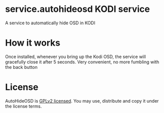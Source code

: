 # service.autohideosd KODI service
A service to automatically hide OSD in KODI

# How it works
Once installed, whenever you bring up the Kodi OSD, the service will gracefully close it after 5 seconds. Very convenient, no more fumbling with the back button


# License
AutoHideOSD is [GPLv2 licensed](https://github.com/osumoclement/service.autohideosd/blob/main/LICENSE). You may use, distribute and copy it under the license terms.
